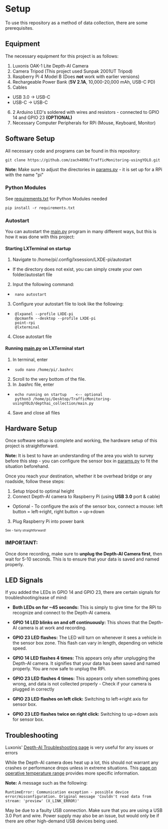 # Setup
To use this repository as a method of data collection, there are some prerequisites.
## Equipment
The necessary equipment for this project is as follows:

1. Luxonis OAK-1 Lite Depth-AI Camera
2. Camera Tripod (This project used Sunpak 2001UT Tripod)
3. Raspberry Pi 4 Model B (Does **not** work with earlier versions)
4. Rechargeable Power Bank (**5V 2.1A**, 10,000-20,000 mAh, USB-C PD)
5. Cables
 * USB 3.0 -> USB-C
 * USB-C -> USB-C
6. 2 Arduino LED's soldered with wires and resistors - connected to GPIO 14 and GPIO 23 **(OPTIONAL)**
7. Necessary Computer Peripherals for RPi (Mouse, Keyboard, Monitor)

## Software Setup
All necessary code and programs can be found in this repository:

    git clone https://github.com/zach4098/TrafficMonitoring-usingYOLO.git

**Note:** Make sure to adjust the directories in [params.py](params.py) - it is set up for a RPi with the name "pi"

### Python Modules
See [requirements.txt](requirements.txt) for Python Modules needed

    pip install -r requirements.txt

### Autostart
You can autostart the [main.py](depthai_collection/main.py) program in many different ways, but this is how it was done with this project:
#### Starting LXTerminal on startup
1. Navigate to /home/pi/.config/lxsession/LXDE-pi/autostart
 * If the directory does not exist, you can simply create your own folder/autostart file
2. Input the following command:
 *      nano autostart
3. Configure your autostart file to look like the following:
 *      @lxpanel --profile LXDE-pi
        @pcmanfm --desktop --profile LXDE-pi
        point-rpi
        @lxterminal
4. Close autostart file

#### Running [main.py](depthai_collection/main.py) on LXTerminal start
1. In terminal, enter
 *      sudo nano /home/pi/.bashrc
2. Scroll to the very bottom of the file.
3. In .bashrc file, enter
 *      echo running on startup    <-- optional
        python3 /home/pi/Desktop/TrafficMonitoring-usingYOLO/depthai_collection/main.py
4. Save and close all files

## Hardware Setup
Once software setup is complete and working, the hardware setup of this project is straightforward.

**Note:** It is best to have an understanding of the area you wish to survey before this step - you can configure the sensor box in [params.py](params.py) to fit the situation beforehand.

Once you reach your destination, whether it be overhead bridge or any roadside, follow these steps:
1. Setup tripod to optimal height
2. Connect Depth-AI camera to Raspberry Pi (using **USB 3.0** port & cable)
 * Optional - To configure the axis of the sensor box, connect a mouse: left button = left->right, right button = up->down
3. Plug Raspberry Pi into power bank

<font size="1.5">See - fairly straightforward! </font>

### IMPORTANT:

Once done recording, make sure to **unplug the Depth-AI Camera first**, then wait for 5-10 seconds. This is to ensure that your data is saved and named properly.

## LED Signals
If you added the LEDs in GPIO 14 and GPIO 23, there are certain signals for troubleshooting/ease of mind:

* **Both LEDs on for ~45 seconds:** This is simply to give time for the RPi to recognize and connect to the Depth-AI camera.

* **GPIO 14 LED blinks on and off continuously:** This shows that the Depth-AI camera is at work and recording.

* **GPIO 23 LED flashes:** The LED will turn on whenever it sees a vehicle in the sensor box zone. This flash can vary in length, depending on vehicle speed.

* **GPIO 14 LED flashes 4 times:** This appears only after unplugging the Depth-AI camera. It signifies that your data has been saved and named properly. You are now safe to unplug the RPi.

* **GPIO 23 LED flashes 4 times:** This appears only when something goes wrong, and data is not collected properly - Check if your camera is plugged in correctly

* **GPIO 23 LED flashes on left click:** Switching to left->right axis for sensor box.

* **GPIO 23 LED flashes twice on right click:** Switching to up->down axis for sensor box.

## Troubleshooting
Luxonis' [Depth-AI Troubleshooting page](https://docs.luxonis.com/en/latest/pages/troubleshooting/) is very useful for any issues or errors

While the Depth-AI camera does heat up a lot, this should not warrant any crashes or performance drops unless in extreme situations. This [page on operative temperature range](https://docs.luxonis.com/projects/hardware/en/latest/pages/articles/operative_temperature_range/) provides more specific information.

**Note:** A message such as the following:

    RuntimeError: Communication exception - possible device error/misconfiguration. Original message 'Couldn't read data from stream: 'preview' (X_LINK_ERROR)'

May be due to a faulty USB connection. Make sure that you are using a USB 3.0 Port and wire. Power supply may also be an issue, but would only be if there are other high-demand USB devices being used.

[//]: <img src="media/images/oak1lite.jpeg" alt="Oak-1 Lite" width="200"/>